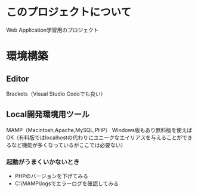 # このプロジェクトについて

Web Application学習用のプロジェクト

# 環境構築

## Editor

Brackets（Visual Studio Codeでも良い）

## Local開発環境用ツール

MAMP（Macintosh,Apache,MySQL,PHP）
Windows版もあり無料版を使えばOK（有料版ではlocalhostの代わりにユニークなエイリアスを与えることができるなど機能が多くなっているがここでは必要ない）

### 起動がうまくいかないとき

* PHPのバージョンを下げてみる
* C:\MAMP\logsでエラーログを確認してみる



